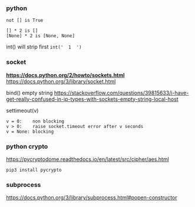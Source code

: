 ### python
`not [] is True`

```
[] * 2 is []
[None] * 2 is [None, None]
```

int() will strip first
`int('  1  ')`

### socket
**https://docs.python.org/2/howto/sockets.html**
https://docs.python.org/3/library/socket.html

bind() empty string
https://stackoverflow.com/questions/39815633/i-have-get-really-confused-in-ip-types-with-sockets-empty-string-local-host

settimeout(v)
```
v = 0:    non blocking
v > 0:    raise socket.timeout error after v seconds
v = None: blocking
```

### python crypto
https://pycryptodome.readthedocs.io/en/latest/src/cipher/aes.html

`pip3 install pycrypto`

### subprocess
https://docs.python.org/3/library/subprocess.html#popen-constructor

